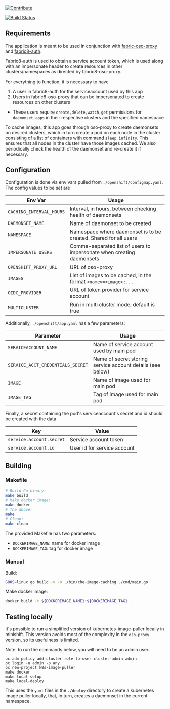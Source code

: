 [![Contribute](https://www.eclipse.org/che/contribute.svg)](https://che.openshift.io/f?url=https://github.com/redhat-developer/kubernetes-image-puller)

[![Build Status](https://ci.centos.org/job/devtools-kubernetes-image-puller-build-master/badge/icon)](https://ci.centos.org/job/devtools-kubernetes-image-puller-build-master/)


## Requirements
The application is meant to be used in conjunction with [fabric-oso-proxy](https://github.com/fabric8-services/fabric8-oso-proxy) and [fabric8-auth](https://github.com/fabric8-services/fabric8-auth).

Fabric8-auth is used to obtain a service account token, which is used along with an impersonate header to create resources in other clusters/namespaces as directed by fabric8-oso-proxy.

For everything to function, it is necessary to have
1. A user in fabric8-auth for the serviceaccount used by this app
1. Users in fabric8-oso-proxy that can be impersonated to create resources on other clusters
  - These users require `create,delete,watch,get` permissions for `daemonset.apps` in their respective clusters and the specified namespace

To cache images, this app goes through oso-proxy to create daemonsets on desired clusters, which in turn create a pod on each node in the cluster consisting of a list of containers with command `sleep infinity`. This ensures that all nodes in the cluster have those images cached. We also periodically check the health of the daemonset and re-create it if necessary.

## Configuration
Configuration is done via env vars pulled from `./openshift/configmap.yaml`.
The config values to be set are

| Env Var | Usage |
| -- | -- |
| `CACHING_INTERVAL_HOURS` | Interval, in hours, between checking health of daemonsets |
| `DAEMONSET_NAME`         | Name of daemonset to be created |
| `NAMESPACE`              | Namespace where daemonset is to be created. Shared for all users |
| `IMPERSONATE_USERS`      | Comma-separated list of users to impersonate when creating daemonsets |
| `OPENSHIFT_PROXY_URL`    | URL of oso-proxy |
| `IMAGES`                 | List of images to be cached, in the format `<name>=<image>;...` |
| `OIDC_PROVIDER`          | URL of token provider for service account |
| `MULTICLUSTER`           | Run in multi cluster mode; default is true |

Additionally, `./openshift/app.yaml` has a few parameters:

| Parameter | Usage |
| -- | -- |
| `SERVICEACCOUNT_NAME`             | Name of service account used by main pod |
| `SERVICE_ACCT_CREDENTIALS_SECRET` | Name of secret storing service account details (see below) |
| `IMAGE`                           | Name of image used for main pod |
| `IMAGE_TAG`                       | Tag of image used for main pod |

Finally, a secret containing the pod's serviceaccount's secret and id should be created with the data

| Key | Value |
| --- | ----- |
| `service.account.secret` | Service account token |
| `service.account.id` | User id for service account |


## Building

### Makefile
```bash
# Build Go binary:
make build
# Make docker image:
make docker
# The above:
make
# Clean:
make clean
```
The provided Makefile has two parameters:
- `DOCKERIMAGE_NAME`: name for docker image
- `DOCKERIMAGE_TAG`: tag for docker image

### Manual
Build:
```bash
GOOS=linux go build -v -o ./bin/che-image-caching ./cmd/main.go
```
Make docker image:
```bash
docker build -t ${DOCKERIMAGE_NAME}:${DOCKERIMAGE_TAG} .
```

## Testing locally
It's possible to run a simplified version of kubernetes-image-puller locally in minishift. This version avoids most of the complexity in the `oso-proxy` version, so its usefulness is limited.

Note: to run the commands below, you will need to be an admin user.

```
oc adm policy add-cluster-role-to-user cluster-admin admin
oc login -u admin -p any
oc new-project k8s-image-puller
make docker
make local-setup
make local-deploy
```

This uses the `yaml` files in the `./deploy` directory to create a kubernetes image puller locally, that, in turn, creates a daemonset in the current namespace.
